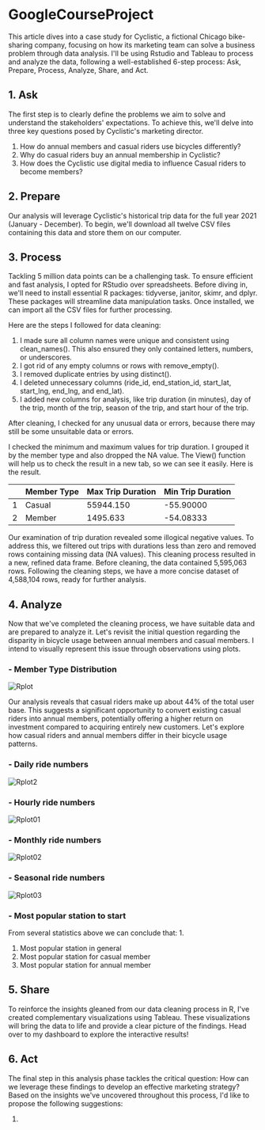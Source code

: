 # GoogleCourseProject

This article dives into a case study for Cyclistic, a fictional Chicago bike-sharing company, focusing on how its marketing team can solve a business problem through data analysis. I'll be using Rstudio and Tableau to process and analyze the data, following a well-established 6-step process: Ask, Prepare, Process, Analyze, Share, and Act.

## 1. Ask
The first step is to clearly define the problems we aim to solve and understand the stakeholders' expectations. To achieve this, we'll delve into three key questions posed by Cyclistic's marketing director.
1. How do annual members and casual riders use bicycles differently?
2. Why do casual riders buy an annual membership in Cyclistic?
3. How does the Cyclistic use digital media to influence Casual riders to become members?

## 2. Prepare
Our analysis will leverage Cyclistic's historical trip data for the full year 2021 (January - December). To begin, we'll download all twelve CSV files containing this data and store them on our computer.

## 3. Process
Tackling 5 million data points can be a challenging task. To ensure efficient and fast analysis, I opted for RStudio over spreadsheets. Before diving in, we'll need to install essential R packages: tidyverse, janitor, skimr, and dplyr. These packages will streamline data manipulation tasks. Once installed, we can import all the CSV files for further processing.

Here are the steps I followed for data cleaning:
1. I made sure all column names were unique and consistent using clean_names(). This also ensured they only contained letters, numbers, or underscores.
2. I got rid of any empty columns or rows with remove_empty().
3. I removed duplicate entries by using distinct().
4. I deleted unnecessary columns (ride_id, end_station_id, start_lat, start_lng, end_lng, and end_lat).
5. I added new columns for analysis, like trip duration (in minutes), day of the trip, month of the trip, season of the trip, and start hour of the trip. 

After cleaning, I checked for any unusual data or errors, because there may still be some unsuitable data or errors.

I checked the minimum and maximum values for trip duration. I grouped it by the member type and also dropped the NA value. The View() function will help us to check the result in a new tab, so we can see it easily. Here is the result.

||Member Type|Max Trip Duration|Min Trip Duration|
|---|---|---|---|
|1|Casual|55944.150|-55.90000|
|2|Member|1495.633|-54.08333|

Our examination of trip duration revealed some illogical negative values. To address this, we filtered out trips with durations less than zero and removed rows containing missing data (NA values). This cleaning process resulted in a new, refined data frame. Before cleaning, the data contained 5,595,063 rows. Following the cleaning steps, we have a more concise dataset of 4,588,104 rows, ready for further analysis.

## 4. Analyze
Now that we've completed the cleaning process, we have suitable data and are prepared to analyze it. Let's revisit the initial question regarding the disparity in bicycle usage between annual members and casual members. I intend to visually represent this issue through observations using plots.

### - Member Type Distribution
![Rplot](https://github.com/tedylimanto/GoogleCourseProject/assets/141625821/3b20d4c4-00cc-4420-8077-29e062961e7e)

Our analysis reveals that casual riders make up about 44% of the total user base. This suggests a significant opportunity to convert existing casual riders into annual members, potentially offering a higher return on investment compared to acquiring entirely new customers. Let's explore how casual riders and annual members differ in their bicycle usage patterns.

### - Daily ride numbers
![Rplot2](https://github.com/tedylimanto/GoogleCourseProject/assets/141625821/cfa551c9-ca01-47e1-b98e-d5633dd6b1da)

### - Hourly ride numbers
![Rplot01](https://github.com/tedylimanto/GoogleCourseProject/assets/141625821/ef50545a-9357-4986-9c92-952fb3a2ba5d)

### - Monthly ride numbers
![Rplot02](https://github.com/tedylimanto/GoogleCourseProject/assets/141625821/a766a1ed-87e2-45b1-b3ff-52cb26895c25)

### - Seasonal ride numbers
![Rplot03](https://github.com/tedylimanto/GoogleCourseProject/assets/141625821/0e5382ea-502a-44f4-9f5e-ad8c347f9411)

### - Most popular station to start

From several statistics above we can conclude that:
1. 


1. Most popular station in general
2. Most popular station for casual member
3. Most popular station for annual member



## 5. Share
To reinforce the insights gleaned from our data cleaning process in R, I've created complementary visualizations using Tableau.  These visualizations will bring the data to life and provide a clear picture of the findings.  Head over to my dashboard to explore the interactive results!

## 6. Act
The final step in this analysis phase tackles the critical question: How can we leverage these findings to develop an effective marketing strategy?  Based on the insights we've uncovered throughout this process, I'd like to propose the following suggestions:

1. 
